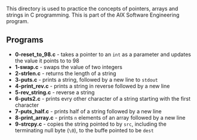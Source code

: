 This directory is used to practice the concepts of pointers, arrays and strings in C programming. This is part of the AlX Software Engineering program.

## Programs

* **0-reset_to_98.c** - takes a pointer to an `int` as a parameter and updates the value it points to to 98
* **1-swap.c** - swaps the value of two integers
* **2-strlen.c** - returns the length of a string
* **3-puts.c** - prints a string, followed by a new line to `stdout`
* **4-print_rev.c** - prints a string in reverse followed by a new line
* **5-rev_string.c** - reverse a string
* **6-puts2.c** - prints evry other character of a string starting with the first character
* **7-puts_half.c** - prints half of a string followed by a new line
* **8-print_array.c** - prints `n` elements of an array followed by a new line
* **9-strcpy.c** - copies the string pointed to by `src`, including the terminating null byte (`\0`), to the buffe pointed to be `dest` 
